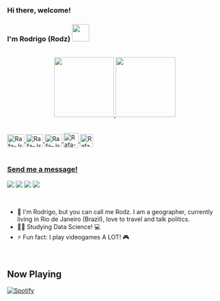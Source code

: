 ### Hi there, welcome! 
### I'm Rodrigo (Rodz) <img src="https://media.giphy.com/media/12oufCB0MyZ1Go/giphy.gif" width="40">

<br>

<div align="center">
  <a href="https://github.com/Rodzalmeida">
  <img height="140em" src="https://github-readme-stats.vercel.app/api?username=Rodzalmeida&show_icons=true&theme=omni&include_all_commits=true&count_private=true"/>
  <img height="140em" src="https://github-readme-stats.vercel.app/api/top-langs/?username=Rodzalmeida&layout=compact&langs_count=7&theme=omni"/>
</div>
  <br>
<div style="display: inline_block"><br>
  <img align="center" alt="Rafa-Js" height="30" width="40" src="https://cdn.jsdelivr.net/gh/devicons/devicon/icons/rstudio/rstudio-original.svg">
  <img align="center" alt="Rafa-Js" height="30" width="40" src="https://cdn.jsdelivr.net/gh/devicons/devicon/icons/python/python-original-wordmark.svg">
  <img align="center" alt="Rafa-Js" height="30" width="40" src="https://cdn.jsdelivr.net/gh/devicons/devicon/icons/postgresql/postgresql-original-wordmark.svg">
  <img align="center" alt="Rafa-Js" height="35" width="35" src="https://upload.wikimedia.org/wikipedia/commons/thumb/d/df/ArcGIS_logo.png/480px-ArcGIS_logo.png">
  <img align="center" alt="Rafa-Js" height="30" width="30" src="https://upload.wikimedia.org/wikipedia/commons/thumb/9/91/QGIS_logo_new.svg/1200px-QGIS_logo_new.svg.png">
</div>

<br>
<div> 
  
### Send me a message!
  
  <a href = "mailto:rodrigoalmeida.geo@gmail.com"><img src="https://img.shields.io/badge/Gmail-D14836?style=for-the-badge&logo=gmail&logoColor=white" target="_blank"></a>
  <a href="https://www.linkedin.com/in/rodalmeida/" target="_blank"><img src="https://img.shields.io/badge/-LinkedIn-%230077B5?style=for-the-badge&logo=linkedin&logoColor=white" target="_blank"></a>
  <a href="https://www.playstation.com/pt-br/?onlinename=Rodz_almeida" target="_blank"><img src="https://img.shields.io/badge/PlayStation-003791?style=for-the-badge&logo=playstation&logoColor=white" target="_blank"></a>
  <a href="https://steamcommunity.com/id/rodrigoalmeida_geo" target="_blank"><img src="https://img.shields.io/badge/Steam-000000?style=for-the-badge&logo=steam&logoColor=white" target="_blank"></a>

  
  </div>
<br>

- 🌱 I'm Rodrigo, but you can call me Rodz. I am a geographer, currently living in Rio de Janeiro (Brazil), love to travel and talk politics. 
- 👨‍🎓 Studying Data Science! 💻
- ⚡ Fun fact: I play videogames A LOT! 🎮
<br>
  
## Now Playing

[![Spotify](https://novatorem-envoy-vc.vercel.app/api/spotify)](https://open.spotify.com/user/12155859350?si=c5f31477c8a94b4c)
